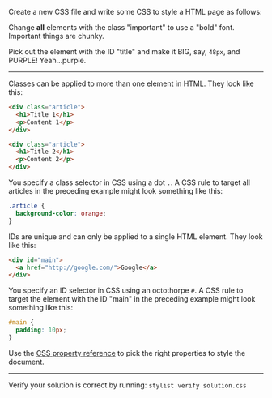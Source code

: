 Create a new CSS file and write some CSS to style a HTML page as follows:

Change **all** elements with the class "important" to use a "bold" font. Important things are chunky.

Pick out the element with the ID "title" and make it BIG, say, `48px`, and PURPLE! Yeah...purple.

* * *

Classes can be applied to more than one element in HTML. They look like this:

```html
<div class="article">
  <h1>Title 1</h1>
  <p>Content 1</p>
</div>

<div class="article">
  <h1>Title 2</h1>
  <p>Content 2</p>
</div>
```

You specify a class selector in CSS using a dot `.`. A CSS rule to target all articles in the preceding example might look something like this:

```css
.article {
  background-color: orange;
}
```

IDs are unique and can only be applied to a single HTML element. They look like this:

```html
<div id="main">
  <a href="http://google.com/">Google</a>
</div>
```

You specify an ID selector in CSS using an octothorpe `#`. A CSS rule to target the element with the ID "main" in the preceding example might look something like this:

```css
#main {
  padding: 10px;
}
```

Use the [CSS property reference](https://developer.mozilla.org/en-US/docs/Web/CSS/Reference) to pick the right properties to style the document.

* * *

Verify your solution is correct by running: `stylist verify solution.css`
